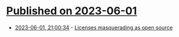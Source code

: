 # [Published on 2023-06-01](index.md)

* [2023-06-01, 21:00:34](https://lobste.rs/s/z75ydm/licenses_masquerading_as_open_source) - [Licenses masquerading as open source](http://marble.onl/posts/software-licenses-masquerading-as-open-source.html)
